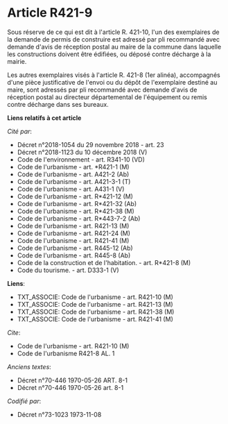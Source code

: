 # Article R421-9

Sous réserve de ce qui est dit à l'article R. 421-10, l'un des exemplaires de la demande de permis de construire est adressé
par pli recommandé avec demande d'avis de réception postal au maire de la commune dans laquelle les constructions doivent
être édifiées, ou déposé contre décharge à la mairie.

Les autres exemplaires visés à l'article R. 421-8 (1er alinéa), accompagnés d'une pièce justificative de l'envoi ou du dépôt
de l'exemplaire destiné au maire, sont adressés par pli recommandé avec demande d'avis de réception postal au directeur
départemental de l'équipement ou remis contre décharge dans ses bureaux.

**Liens relatifs à cet article**

_Cité par_:

  - Décret n°2018-1054 du 29 novembre 2018 - art. 23
  - Décret n°2018-1123 du 10 décembre 2018 (V)
  - Code de l'environnement - art. R341-10 (VD)
  - Code de l'urbanisme - art. *R421-1 (M)
  - Code de l'urbanisme - art. A421-2 (Ab)
  - Code de l'urbanisme - art. A421-3-1 (T)
  - Code de l'urbanisme - art. A431-1 (V)
  - Code de l'urbanisme - art. R*421-12 (M)
  - Code de l'urbanisme - art. R*421-32 (Ab)
  - Code de l'urbanisme - art. R*421-38 (M)
  - Code de l'urbanisme - art. R*443-7-2 (Ab)
  - Code de l'urbanisme - art. R421-13 (M)
  - Code de l'urbanisme - art. R421-24 (M)
  - Code de l'urbanisme - art. R421-41 (M)
  - Code de l'urbanisme - art. R445-12 (Ab)
  - Code de l'urbanisme - art. R445-8 (Ab)
  - Code de la construction et de l'habitation. - art. R*421-8 (M)
  - Code du tourisme. - art. D333-1 (V)

**Liens**:

  - TXT_ASSOCIE: Code de l'urbanisme - art. R421-10 (M)
  - TXT_ASSOCIE: Code de l'urbanisme - art. R421-13 (M)
  - TXT_ASSOCIE: Code de l'urbanisme - art. R421-38 (M)
  - TXT_ASSOCIE: Code de l'urbanisme - art. R421-41 (M)

_Cite_:

  - Code de l'urbanisme - art. R421-10 (M)
  - Code de l'urbanisme R421-8 AL. 1

_Anciens textes_:

  - Décret n°70-446 1970-05-26 ART. 8-1
  - Décret n°70-446 1970-05-26 art. 8-1

_Codifié par_:

  - Décret n°73-1023 1973-11-08
